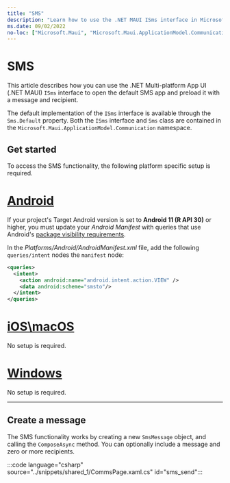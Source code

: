 ```yaml
---
title: "SMS"
description: "Learn how to use the .NET MAUI ISms interface in Microsoft.Maui.ApplicationModel.Communication to open the default SMS application. The text message can be preloaded with a message and recipient."
ms.date: 09/02/2022
no-loc: ["Microsoft.Maui", "Microsoft.Maui.ApplicationModel.Communication"]
---
```


# SMS

This article describes how you can use the .NET Multi-platform App UI (.NET MAUI) `ISms` interface to open the default SMS app and preload it with a message and recipient.

The default implementation of the `ISms` interface is available through the `Sms.Default` property. Both the `ISms` interface and `Sms` class are contained in the `Microsoft.Maui.ApplicationModel.Communication` namespace.

## Get started

To access the SMS functionality, the following platform specific setup is required.

<!-- markdownlint-disable MD025 -->
# [Android](#tab/android)

If your project's Target Android version is set to **Android 11 (R API 30)** or higher, you must update your _Android Manifest_ with queries that use Android's [package visibility requirements](https://developer.android.com/preview/privacy/package-visibility).

In the _Platforms/Android/AndroidManifest.xml_ file, add the following `queries/intent` nodes the `manifest` node:

```xml
<queries>
  <intent>
    <action android:name="android.intent.action.VIEW" />
    <data android:scheme="smsto"/>
  </intent>
</queries>
```

# [iOS\macOS](#tab/ios)

No setup is required.

# [Windows](#tab/windows)

No setup is required.

-----
<!-- markdownlint-enable MD025 -->

## Create a message

The SMS functionality works by creating a new `SmsMessage` object, and calling the `ComposeAsync` method. You can optionally include a message and zero or more recipients.

:::code language="csharp" source="../snippets/shared_1/CommsPage.xaml.cs" id="sms_send":::
